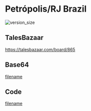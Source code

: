 # Petrópolis/RJ Brazil

![version_size](https://raw.githubusercontent.com/johnfercher/taleslab/main/cmd/elevations/petropolis/image.png)

## TalesBazaar
https://talesbazaar.com/board/865

## Base64
[filename](https://raw.githubusercontent.com/johnfercher/taleslab/main/cmd/others/elevations/data.txt ':include :type=code')

## Code
[filename](https://raw.githubusercontent.com/johnfercher/taleslab/main/cmd/others/elevations/main.go ':include :type=code')
